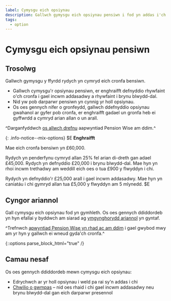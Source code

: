 ```yaml
---
label: Cymysgu eich opsiynau
description: Gallwch gymysgu eich opsiynau pensiwn i fod yn addas i'ch amgylchiadau ar amseroedd gwahanol yn ystod ymddeoliad.
tags:
  - option
---
```


# Cymysgu eich opsiynau pensiwn

## Trosolwg

Gallwch gymysgu y ffyrdd rydych yn cymryd eich cronfa bensiwn.

- Gallwch cymysgu'r opsiynau pensiwn, er enghraifft defnyddio rhywfaint o'ch cronfa i gael incwm addasadwy a rhywfaint i brynu blwydd-dal.
- Nid yw pob darparwr pensiwn yn cynnig yr holl opsiynau.
- Os oes gennych nifer o gronfeydd, gallwch ddefnyddio opsiynau gwahanol ar gyfer pob cronfa, er enghraifft gadael un gronfa heb ei gyffwrdd a cymryd arian allan o un arall.

^Darganfyddwch [os allwch drefnu](/cy/pension-type-tool) aapwyntiad Pension Wise am ddim.^

{: .info-notice--mix-options}
$E
**Enghraifft**

Mae eich cronfa bensiwn yn £60,000.

Rydych yn penderfynu cymryd allan 25% fel arian di-dreth gan adael £45,000. Rydych yn defnyddio £20,000 i brynu blwydd-dal. Mae hyn yn rhoi incwm trethadwy am weddill eich oes o tua £900 y flwyddyn i chi.

Rydych yn defnyddio'r £25,000 arall i gael incwm addasadwy. Mae hyn yn caniatáu i chi gymryd allan tua £5,000 y flwyddyn am 5 mlynedd.
$E

## Cyngor ariannol

Gall cymysgu eich opsiynau fod yn gymhleth. Os oes gennych ddiddordeb yn hyn efallai y byddwch am siarad ag [ymgynghorydd ariannol](/cy/financial-advice) yn gyntaf.

^Trefnwch [apwyntiad Pension Wise yn rhad ac am ddim](/cy/appointments?icn=book-appointment&amp;ici=bottom-guaranteed-income) i gael gwybod mwy am yr hyn y gallwch ei wneud gyda'ch cronfa.^

{::options parse_block_html="true" /}
<div class="next-steps next-steps--mix-options">

## Camau nesaf

Os oes gennych ddiddordeb mewn cymysgu eich opsiynau:

- Edrychwch ar yr holl opsiynau i weld pa rai sy'n addas i chi
- [Chwilio o gwmpas](/cy/shop-around) – nid oes rhaid i chi gael incwm addasadwy neu brynu blwydd-dal gan eich darparwr presennol

</div>
